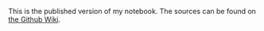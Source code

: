 This is the published version of my notebook. The sources can be found on [the Github Wiki](https://github.com/nevali/notebook/wiki).
